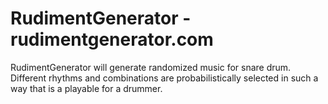 # RudimentGenerator - rudimentgenerator.com

RudimentGenerator will generate randomized music for snare drum. Different rhythms and combinations are probabilistically selected in such a way that is a playable for a drummer.



